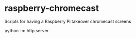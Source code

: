 # raspberry-chromecast
Scripts for having a Raspberry Pi takeover chromecast screens

python -m http.server
